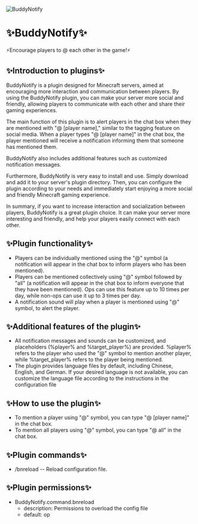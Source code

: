 ![BuddyNotify](https://user-images.githubusercontent.com/98594477/234777255-7d742633-1db4-4b74-8759-28cdd9fb71c8.png)
# ✨BuddyNotify✨
⚡️Encourage players to @ each other in the game!⚡️
## ✨Introduction to plugins✨
BuddyNotify is a plugin designed for Minecraft servers, aimed at encouraging more interaction and communication between players. By using the BuddyNotify plugin, you can make your server more social and friendly, allowing players to communicate with each other and share their gaming experiences.

The main function of this plugin is to alert players in the chat box when they are mentioned with "@ [player name]," similar to the tagging feature on social media. When a player types "@ [player name]" in the chat box, the player mentioned will receive a notification informing them that someone has mentioned them.

BuddyNotify also includes additional features such as customized notification messages.

Furthermore, BuddyNotify is very easy to install and use. Simply download and add it to your server's plugin directory. Then, you can configure the plugin according to your needs and immediately start enjoying a more social and friendly Minecraft gaming experience.

In summary, if you want to increase interaction and socialization between players, BuddyNotify is a great plugin choice. It can make your server more interesting and friendly, and help your players easily connect with each other.
## ✨Plugin functionality✨
* Players can be individually mentioned using the "@" symbol (a notification will appear in the chat box to inform players who has been mentioned).
* Players can be mentioned collectively using "@" symbol followed by "all" (a notification will appear in the chat box to inform everyone that they have been mentioned). Ops can use this feature up to 10 times per day, while non-ops can use it up to 3 times per day.
* A notification sound will play when a player is mentioned using "@" symbol, to alert the player.
## ✨Additional features of the plugin✨
* All notification messages and sounds can be customized, and placeholders (%player% and %target_player%) are provided. %player% refers to the player who used the "@" symbol to mention another player, while %target_player% refers to the player being mentioned.
* The plugin provides language files by default, including Chinese, English, and German. If your desired language is not available, you can customize the language file according to the instructions in the configuration file
## ✨How to use the plugin✨
* To mention a player using "@" symbol, you can type "@ [player name]" in the chat box.
* To mention all players using "@" symbol, you can type "@ all" in the chat box.
## ✨Plugin commands✨
* /bnreload -- Reload configuration file.
## ✨Plugin permissions✨
* BuddyNotify.command.bnreload
  * description: Permissions to overload the config file
  * default: op
